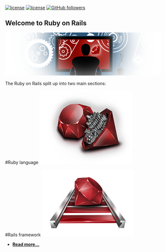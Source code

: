 [![license](https://img.shields.io/badge/rating-4.8-orange.svg?maxAge=2592000)](https://github.com/mehdizebarjadan) [![license](https://img.shields.io/github/license/mashape/apistatus.svg?maxAge=2592000)](https://github.com/mehdizebarjadan) [![GitHub followers](https://img.shields.io/github/followers/espadrine.svg?style=social&label=Follow&maxAge=2592000)](https://github.com/mehdizebarjadan)
## Welcome to Ruby on Rails
![](images/RubyOnRails.png)

The Ruby on Rails split up into two main sections:

#Ruby language
![](https://github.com/mehdizebarjadan/Playing-with-Ruby-on-Rails/blob/master/images/Ruby.png)

#Rails framework
![](https://github.com/mehdizebarjadan/Playing-with-Ruby-on-Rails/blob/master/images/Rails.png)

* **[Read more...](https://github.com/mehdizebarjadan/Playing-with-Ruby-on-Rails/wiki)**
